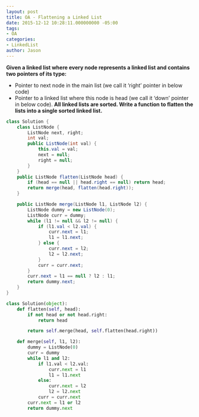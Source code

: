 ```yaml
---
layout: post
title: OA - Flattening a Linked List
date: 2015-12-12 10:28:11.000000000 -05:00
tags:
- OA
categories:
- LinkedList
author: Jason
---
```

**Given a linked list where every node represents a linked list and contains two pointers of its type:**
* Pointer to next node in the main list (we call it ‘right’ pointer in below code)
* Pointer to a linked list where this node is head (we call it ‘down’ pointer in below code).
**All linked lists are sorted. Write a function to flatten the lists into a single sorted linked list.**


``` java
class Solution {
    class ListNode {
        ListNode next, right;
        int val;
        public ListNode(int val) {
            this.val = val;
            next = null;
            right = null;
        }
    }
    public ListNode flatten(ListNode head) {
        if (head == null || head.right == null) return head;
        return merge(head, flatten(head.right));
    }

    public ListNode merge(ListNode l1, ListNode l2) {
        ListNode dummy = new ListNode(0);
        ListNode curr = dummy;
        while (l1 != null && l2 != null) {
            if (l1.val < l2.val) {
                curr.next = l1;
                l1 = l1.next;
            } else {
                curr.next = l2;
                l2 = l2.next;
            }
            curr = curr.next;
        }
        curr.next = l1 == null ? l2 : l1;
        return dummy.next;
    }
}
```

``` python
class Solution(object):
    def flatten(self, head):
        if not head or not head.right:
            return head

        return self.merge(head, self.flatten(head.right))

    def merge(self, l1, l2):
        dummy = ListNode(0)
        curr = dummy
        while l1 and l2:
            if l1.val < l2.val:
                curr.next = l1
                l1 = l1.next
            else:
                curr.next = l2
                l2 = l2.next
            curr = curr.next
        curr.next = l1 or l2
        return dummy.next
```

